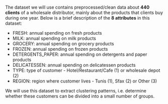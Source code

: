 The dataset we will use contains preprocessed/clean data about **440 clients** of a wholesale distributor, mainly about the products that clients buy during one year. Below is a brief description of the **8 attributes** in this dataset:

- FRESH: annual spending on fresh products
- MILK: annual spending on milk products
- GROCERY: annual spending on grocery products
- FROZEN: annual spending on frozen products
- DETERGENTS_PAPER: annual spending on detergents and paper products
- DELICATESSEN: annual spending on delicatessen products
- TYPE: type of customer - Hotel/Restaurant/Cafe (1) or wholesale depot (2)
- REGION: region where customer lives - Tunis (1), Sfax (2) or Other (3)

We will use this dataset to extract clustering patterns, i.e. determine whether these customers can be divided into a small number of groups.
